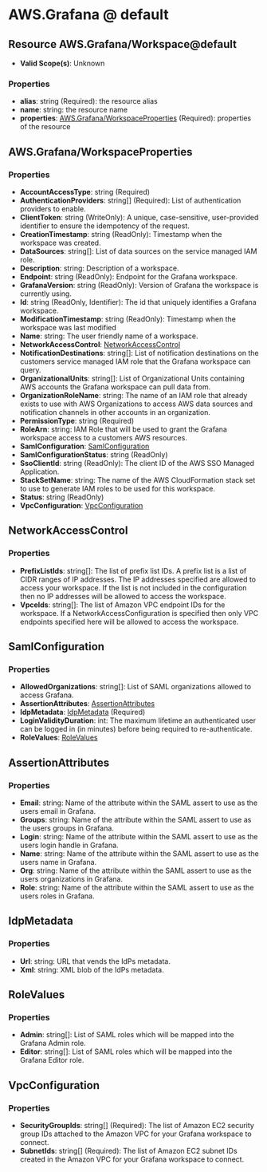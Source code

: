 # AWS.Grafana @ default

## Resource AWS.Grafana/Workspace@default
* **Valid Scope(s)**: Unknown
### Properties
* **alias**: string (Required): the resource alias
* **name**: string: the resource name
* **properties**: [AWS.Grafana/WorkspaceProperties](#awsgrafanaworkspaceproperties) (Required): properties of the resource

## AWS.Grafana/WorkspaceProperties
### Properties
* **AccountAccessType**: string (Required)
* **AuthenticationProviders**: string[] (Required): List of authentication providers to enable.
* **ClientToken**: string (WriteOnly): A unique, case-sensitive, user-provided identifier to ensure the idempotency of the request.
* **CreationTimestamp**: string (ReadOnly): Timestamp when the workspace was created.
* **DataSources**: string[]: List of data sources on the service managed IAM role.
* **Description**: string: Description of a workspace.
* **Endpoint**: string (ReadOnly): Endpoint for the Grafana workspace.
* **GrafanaVersion**: string (ReadOnly): Version of Grafana the workspace is currently using.
* **Id**: string (ReadOnly, Identifier): The id that uniquely identifies a Grafana workspace.
* **ModificationTimestamp**: string (ReadOnly): Timestamp when the workspace was last modified
* **Name**: string: The user friendly name of a workspace.
* **NetworkAccessControl**: [NetworkAccessControl](#networkaccesscontrol)
* **NotificationDestinations**: string[]: List of notification destinations on the customers service managed IAM role that the Grafana workspace can query.
* **OrganizationalUnits**: string[]: List of Organizational Units containing AWS accounts the Grafana workspace can pull data from.
* **OrganizationRoleName**: string: The name of an IAM role that already exists to use with AWS Organizations to access AWS data sources and notification channels in other accounts in an organization.
* **PermissionType**: string (Required)
* **RoleArn**: string: IAM Role that will be used to grant the Grafana workspace access to a customers AWS resources.
* **SamlConfiguration**: [SamlConfiguration](#samlconfiguration)
* **SamlConfigurationStatus**: string (ReadOnly)
* **SsoClientId**: string (ReadOnly): The client ID of the AWS SSO Managed Application.
* **StackSetName**: string: The name of the AWS CloudFormation stack set to use to generate IAM roles to be used for this workspace.
* **Status**: string (ReadOnly)
* **VpcConfiguration**: [VpcConfiguration](#vpcconfiguration)

## NetworkAccessControl
### Properties
* **PrefixListIds**: string[]: The list of prefix list IDs. A prefix list is a list of CIDR ranges of IP addresses. The IP addresses specified are allowed to access your workspace. If the list is not included in the configuration then no IP addresses will be allowed to access the workspace.
* **VpceIds**: string[]: The list of Amazon VPC endpoint IDs for the workspace. If a NetworkAccessConfiguration is specified then only VPC endpoints specified here will be allowed to access the workspace.

## SamlConfiguration
### Properties
* **AllowedOrganizations**: string[]: List of SAML organizations allowed to access Grafana.
* **AssertionAttributes**: [AssertionAttributes](#assertionattributes)
* **IdpMetadata**: [IdpMetadata](#idpmetadata) (Required)
* **LoginValidityDuration**: int: The maximum lifetime an authenticated user can be logged in (in minutes) before being required to re-authenticate.
* **RoleValues**: [RoleValues](#rolevalues)

## AssertionAttributes
### Properties
* **Email**: string: Name of the attribute within the SAML assert to use as the users email in Grafana.
* **Groups**: string: Name of the attribute within the SAML assert to use as the users groups in Grafana.
* **Login**: string: Name of the attribute within the SAML assert to use as the users login handle in Grafana.
* **Name**: string: Name of the attribute within the SAML assert to use as the users name in Grafana.
* **Org**: string: Name of the attribute within the SAML assert to use as the users organizations in Grafana.
* **Role**: string: Name of the attribute within the SAML assert to use as the users roles in Grafana.

## IdpMetadata
### Properties
* **Url**: string: URL that vends the IdPs metadata.
* **Xml**: string: XML blob of the IdPs metadata.

## RoleValues
### Properties
* **Admin**: string[]: List of SAML roles which will be mapped into the Grafana Admin role.
* **Editor**: string[]: List of SAML roles which will be mapped into the Grafana Editor role.

## VpcConfiguration
### Properties
* **SecurityGroupIds**: string[] (Required): The list of Amazon EC2 security group IDs attached to the Amazon VPC for your Grafana workspace to connect.
* **SubnetIds**: string[] (Required): The list of Amazon EC2 subnet IDs created in the Amazon VPC for your Grafana workspace to connect.

